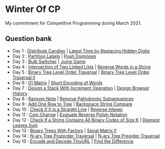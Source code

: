 # Winter Of CP
My commitment for Competitive Programming during March 2021.

## Question bank
- Day 1 : [Distribute Candies](https://leetcode.com/problems/distribute-candies/) | [Latest Time by Replacing Hidden Digits](https://leetcode.com/problems/latest-time-by-replacing-hidden-digits/)
- Day 2 : [Partition Labels](https://leetcode.com/problems/partition-labels/) | [Push Dominoes](https://leetcode.com/problems/push-dominoes/)
- Day 3 : [Bulb Switcher](https://leetcode.com/problems/bulb-switcher/) | [Jump Game](https://leetcode.com/problems/jump-game/)
- Day 4 : [Intersection of Two Linked Lists](https://leetcode.com/problems/intersection-of-two-linked-lists/) | [Reverse Words in a String](https://leetcode.com/problems/reverse-words-in-a-string/)
- Day 5 : [Binary Tree Level Order Traversal](https://leetcode.com/problems/binary-tree-level-order-traversal/) | [Binary Tree Level Order Traversal II](https://leetcode.com/problems/binary-tree-level-order-traversal-ii/)
- Day 6 : [01 Matrix](https://leetcode.com/problems/01-matrix/) | [Short Encoding of Words](https://leetcode.com/problems/short-encoding-of-words/)
- Day 7 : [Design a Stack With Increment Operation](https://leetcode.com/problems/design-a-stack-with-increment-operation/) | [Design Browser History](https://leetcode.com/problems/design-browser-history/)
- Day 8 : [Ransom Note](https://leetcode.com/problems/ransom-note/) | [Remove Palindromic Subsequences](https://leetcode.com/problems/remove-palindromic-subsequences/)
- Day 9 : [Add One Row to Tree](https://leetcode.com/problems/add-one-row-to-tree/) | [Backspace String Compare](https://leetcode.com/problems/backspace-string-compare/)
- Day 10 : [Check If It Is a Straight Line](http://leetcode.com/problems/check-if-it-is-a-straight-line/) | [Reverse Integer](https://leetcode.com/problems/reverse-integer/)
- Day 11 : [Coin Change](https://leetcode.com/problems/coin-change/) | [Evaluate Reverse Polish Notation](https://leetcode.com/problems/evaluate-reverse-polish-notation/)
- Day 12 : [Check If a String Contains All Binary Codes of Size K](https://leetcode.com/problems/check-if-a-string-contains-all-binary-codes-of-size-k/) | [Deepest Leaves Sum](https://leetcode.com/problems/deepest-leaves-sum/)
- Day 13 : [Binary Trees With Factors](https://leetcode.com/problems/binary-trees-with-factors/) | [Spiral Matrix II](https://leetcode.com/problems/spiral-matrix-ii/)
- Day 14 : [N-ary Tree Postorder Traversal](https://leetcode.com/problems/n-ary-tree-postorder-traversal/) | [N-ary Tree Preorder Traversal](https://leetcode.com/problems/n-ary-tree-preorder-traversal/)
- Day 15 : [Encode and Decode TinyURL](https://leetcode.com/problems/encode-and-decode-tinyurl/) | [Find the Difference](https://leetcode.com/problems/find-the-duplicate-number/)
